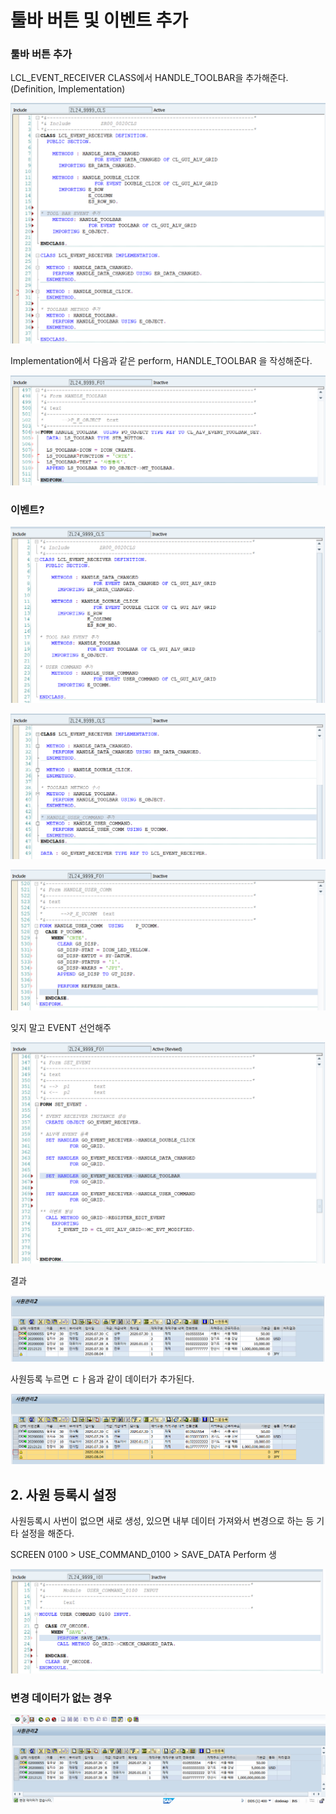 # 툴바 버튼 및 이벤트 추가

### 툴바 버튼 추가 

LCL\_EVENT\_RECEIVER CLASS에서 HANDLE\_TOOLBAR을 추가해준다. \(Definition, Implementation\)

![CLASS &amp;gt; LCL\_EVENT\_RECEIVER &amp;gt; HANDLE\_TOOLBAR &#xCD94;&#xAC00;](../../.gitbook/assets/image%20%28265%29.png)

Implementation에서 다음과 같은 perform, HANDLE\_TOOLBAR 을 작성해준다. 

![Perform &amp;gt; HANDLE\_TOOLBAR](../../.gitbook/assets/image%20%28272%29.png)

### 이벤트?

![CLASS &amp;gt; HANDLE\_USER\_COMMAND &#xCD94;&#xAC00; : Definition](../../.gitbook/assets/image%20%28263%29.png)

![CLASS &amp;gt; HANDLE\_USER\_COMMAND &#xCD94;&#xAC00; : Implementation](../../.gitbook/assets/image%20%28271%29.png)

![CLASS &amp;gt; HANDLE\_USER\_COMMAND](../../.gitbook/assets/image%20%28277%29.png)

잊지 말고 EVENT 선언해주

![](../../.gitbook/assets/image%20%28286%29.png)

결과



![](../../.gitbook/assets/image%20%28278%29.png)

사원등록 누르면 ㄷㅏ음과 같이 데이터가 추가된다. 

![](../../.gitbook/assets/image%20%28283%29.png)

## 2. 사원 등록시 설정

사원등록시 사번이 없으면 새로 생성, 있으면 내부 데이터 가져와서 변경으로 하는 등 기타 설정을 해준다. 

SCREEN 0100 &gt; USE\_COMMAND\_0100 &gt; SAVE\_DATA Perform 생

![Screen 0100 &amp;gt; USER\_COMMAND\_0100](../../.gitbook/assets/image%20%28268%29.png)



### 변경 데이터가 없는 경우

![](../../.gitbook/assets/image%20%28266%29.png)

